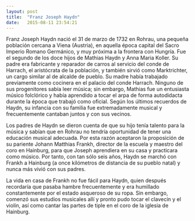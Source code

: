 ```yaml
---
layout: post
title:  "Franz Joseph Haydn"
date:   2015-08-11 23:54:21
---
```

Franz Joseph Haydn nació el 31 de marzo de 1732 en Rohrau, una pequeña población cercana a Viena (Austria), en aquella época capital del Sacro Imperio Romano Germánico, y muy próxima a la frontera con Hungría. Fue el segundo de los doce hijos de Mathias Haydn y Anna Maria Koller. Su padre era fabricante y reparador de carros al servicio del conde de Harrach, el aristócrata de la población, y también sirvió como Marktrichter, un cargo similar al de alcalde de pueblo. Su madre había trabajado previamente como cocinera en el palacio del conde Harrach. Ninguno de sus progenitores sabía leer música; sin embargo, Mathias fue un entusiasta músico folclórico y había aprendido a tocar el arpa de forma autodidacta durante la época que trabajó como oficial. Según los últimos recuerdos de Haydn, su infancia con su familia fue extremadamente musical y frecuentemente cantaban juntos y con sus vecinos.

Los padres de Haydn se dieron cuenta de que su hijo tenía talento para la música y sabían que en Rohrau no tendría oportunidad de tener una educación musical adecuada. Por esta razón aceptaron la proposición de su pariente Johann Matthias Frankh, director de la escuela y maestro del coro en Hainburg, para que Joseph aprendiera en su casa y practicara como músico. Por tanto, con tan sólo seis años, Haydn se marchó con Frankh a Hainburg (a once kilómetros de distancia de su pueblo natal) y nunca más vivió con sus padres.

La vida en casa de Frankh no fue fácil para Haydn, quien después recordaría que pasaba hambre frecuentemente y era humillado constantemente por el estado asqueroso de su ropa. Sin embargo, comenzó sus estudios musicales allí y pronto pudo tocar el clavecín y el violín, así como cantar las partes de tiple en el coro de la iglesia de Hainburg.
